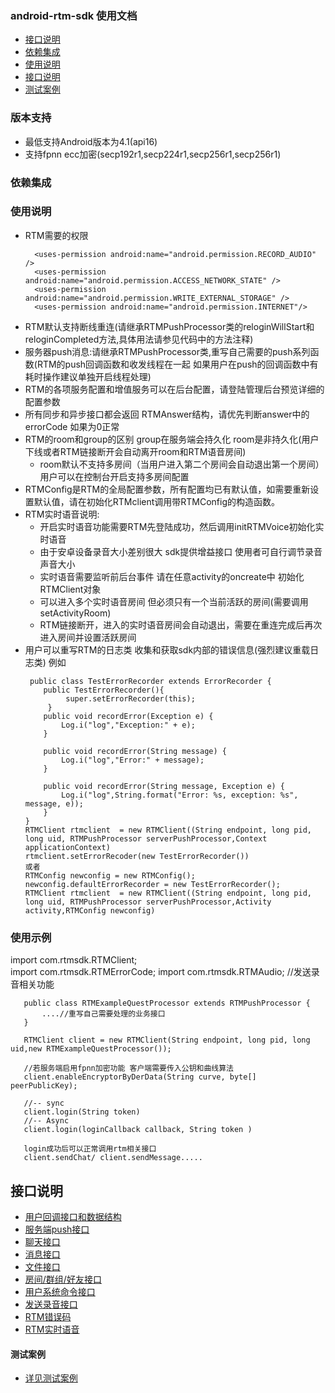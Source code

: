 ### android-rtm-sdk 使用文档
- [接口说明](#接口说明)
- [依赖集成](#依赖集成)
- [使用说明](#使用说明)
- [接口说明](#接口说明)
- [测试案例](#测试案例)

### 版本支持
- 最低支持Android版本为4.1(api16)
- 支持fpnn ecc加密(secp192r1,secp224r1,secp256r1,secp256r1)

### 依赖集成

### 使用说明
- RTM需要的权限
  ~~~
    <uses-permission android:name="android.permission.RECORD_AUDIO" />
    <uses-permission android:name="android.permission.ACCESS_NETWORK_STATE" />
    <uses-permission android:name="android.permission.WRITE_EXTERNAL_STORAGE" />
    <uses-permission android:name="android.permission.INTERNET"/>
    ~~~
- RTM默认支持断线重连(请继承RTMPushProcessor类的reloginWillStart和reloginCompleted方法,具体用法请参见代码中的方法注释)
- 服务器push消息:请继承RTMPushProcessor类,重写自己需要的push系列函数(RTM的push回调函数和收发线程在一起 如果用户在push的回调函数中有耗时操作建议单独开启线程处理)
- RTM的各项服务配置和增值服务可以在后台配置，请登陆管理后台预览详细的配置参数
- 所有同步和异步接口都会返回 RTMAnswer结构，请优先判断answer中的errorCode 如果为0正常
- RTM的room和group的区别 group在服务端会持久化 room是非持久化(用户下线或者RTM链接断开会自动离开room和RTM语音房间)
  - room默认不支持多房间（当用户进入第二个房间会自动退出第一个房间） 用户可以在控制台开启支持多房间配置
- RTMConfig是RTM的全局配置参数，所有配置均已有默认值，如需要重新设置默认值，请在初始化RTMclient调用带RTMConfig的构造函数。
- RTM实时语音说明:
  - 开启实时语音功能需要RTM先登陆成功，然后调用initRTMVoice初始化实时语音
  - 由于安卓设备录音大小差别很大 sdk提供增益接口 使用者可自行调节录音声音大小
  - 实时语音需要监听前后台事件 请在任意activity的oncreate中 初始化RTMClient对象
  - 可以进入多个实时语音房间 但必须只有一个当前活跃的房间(需要调用setActivityRoom)
  - RTM链接断开，进入的实时语音房间会自动退出，需要在重连完成后再次进入房间并设置活跃房间
- 用户可以重写RTM的日志类 收集和获取sdk内部的错误信息(强烈建议重载日志类) 例如
    ~~~
     public class TestErrorRecorder extends ErrorRecorder {
        public TestErrorRecorder(){
             super.setErrorRecorder(this);
         }
        public void recordError(Exception e) {
            Log.i("log","Exception:" + e);
        }

        public void recordError(String message) {
            Log.i("log","Error:" + message);
        }

        public void recordError(String message, Exception e) {
            Log.i("log",String.format("Error: %s, exception: %s", message, e));
        }
    }
    RTMClient rtmclient  = new RTMClient((String endpoint, long pid, long uid, RTMPushProcessor serverPushProcessor,Context applicationContext)
    rtmclient.setErrorRecoder(new TestErrorRecorder())
    或者
    RTMConfig newconfig = new RTMConfig();
    newconfig.defaultErrorRecorder = new TestErrorRecorder();
    RTMClient rtmclient  = new RTMClient((String endpoint, long pid, long uid, RTMPushProcessor serverPushProcessor,Activity activity,RTMConfig newconfig)
    ~~~

### 使用示例
import com.rtmsdk.RTMClient;<br>
import com.rtmsdk.RTMErrorCode;
import com.rtmsdk.RTMAudio; //发送录音相关功能

 ~~~
    public class RTMExampleQuestProcessor extends RTMPushProcessor {
        ....//重写自己需要处理的业务接口
    }

    RTMClient client = new RTMClient(String endpoint, long pid, long uid,new RTMExampleQuestProcessor());

    //若服务端启用fpnn加密功能 客户端需要传入公钥和曲线算法
    client.enableEncryptorByDerData(String curve, byte[] peerPublicKey);

    //-- sync
    client.login(String token)
    //-- Async
    client.login(loginCallback callback, String token )

    login成功后可以正常调用rtm相关接口
    client.sendChat/ client.sendMessage.....
~~~

##  接口说明
- [用户回调接口和数据结构](doc-zh/RTMUserInterface.md)
- [服务端push接口](doc-zh/RTMPush.md)
- [聊天接口](doc-zh/RTMChat.md)
- [消息接口](doc-zh/RTMessage.md)
- [文件接口](doc-zh/RTMFile.md)
- [房间/群组/好友接口](doc-zh/RTMRelationship.md)
- [用户系统命令接口](doc-zh/RTMUserSystem.md)
- [发送录音接口](doc-zh/RTMAudio.md)
- [RTM错误码](doc-zh/ErrorCode.md)
- [RTM实时语音](doc-zh/RTV.md)


#### 测试案例
- [详见测试案例](app/src/main/java/com/rtm)

